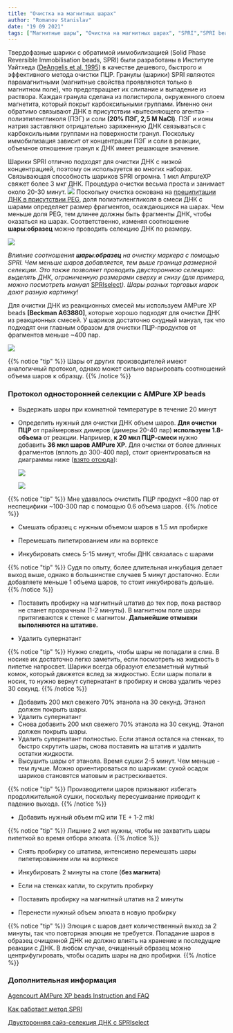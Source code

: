 ```yaml
---
title: "Очистка на магнитных шарах"
author: "Romanov Stanislav"
date: "19 09 2021"
tags: ["Магнитные шары", "Очистка на магнитных шарах", "SPRI","SPRI beads","Size selection","Очистка с PEG"]
---
```


Твердофазные шарики с обратимой иммобилизацией (Solid Phase Reversible Immobilisation beads, SPRI) были разработаны в Институте Уайтхеда ([DeAngelis et al, 1995](https://www.ncbi.nlm.nih.gov/pmc/articles/PMC307455/pdf/nar00022-0218.pdf)) в качестве дешевого, быстрого и эффективного метода очистки ПЦР. Гранулы (шарики) SPRI являются парамагнитными (магнитные свойства проявляются только в магнитном поле), что предотвращает их слипание и выпадение из раствора. Каждая гранула сделана из полистирола, окруженного слоем магнетита, который покрыт карбоксильными группами. Именно они обратимо связывают ДНК в присутствии «вытесняющего агента» - полиэтиленгликоля (ПЭГ) и соли **(20% ПЭГ, 2,5 М NaCl)**. ПЭГ и ионы натрия заставляют отрицательно заряженную ДНК связываться с карбоксильными группами на поверхности гранул. Поскольку иммобилизация зависит от концентрации ПЭГ и соли в реакции, объемное отношение гранул к ДНК имеет решающее значение.

Шарики SPRI отлично подходят для очистки ДНК с низкой концентрацией, поэтому он используется во многих наборах. Связывающая способность шариков SPRI огромна. 1 мкл AmpureXP свяжет более 3 мкг ДНК. Процедура очистки весьма проста и занимает около 20-30 минут. ![](https://biodynami.com/wp-content/uploads/2020/10/SPRI-beads-for-microRNA-oligo.jpg?classes=shadow&width=40pc) Поскольку очистка основана на [преципитации ДНК в присутствии PEG](/dnaextraction/peg), доля полиэтиленгликоля в смеси ДНК с шарами определяет размер фрагментов, осаждающихся на шарах. Чем меньше доля PEG, тем длинее должны быть фрагменты ДНК, чтобы оказаться на шарах. Соответственно, изменяя соотношение **шары**:**образец** можно проводить селекцию ДНК по размеру.

![](http://3.bp.blogspot.com/-niSNI5ueTtQ/T5lpPadylFI/AAAAAAAAATc/VUc6cV8s8ms/s320/BBC+SPRI+ratio+impact+on+DNA+size.png)

*Влияние соотношения **шары**:**образец** на очистку маркера с помощью SPRI. Чем меньше шаров добавляется, тем выше граница размерной селекции. Это также позволяет проводить двустороннюю селекцию: выделять ДНК, ограниченную размерами сверху и снизу (для примера, можно посмотреть мануал* [SPRIselect](https://drive.google.com/file/d/1fnqtnTl4yTvP1_lUad2FJ3qIh6Zj3cBy/view?usp=sharing)*). Шары разных торговых марок дают разную картинку!*

Для очистки ДНК из реакционных смесей мы используем AMPure XP beads **\[Beckman A63880\]**, которые хорошо подходят для очистки ДНК из реакционных смесей. У шариков достаточно скудный мануал, так что подходят они главным образом для очистки ПЦР-продуктов от фрагментов меньше \~400 пар.

![](https://media.beckman.com/-/media/genomics/products/purification-and-cleanup/genomics-pcr-purification-agencourt-ampure-5-2020-10.png?classes=shadow&width=10pc)

{{% notice "tip" %}}
Шары от других производителей имеют аналогичный протокол, однако может сильно варьировать соотношений объема шаров к образцу.
{{% /notice %}}

### Протокол односторонней селекции с AMPure XP beads

-   Выдержать шары при комнатной температуре в течение 20 минут

-   Определить нужный для очистки ДНК объем шаров. **Для очистки ПЦР** от праймеровых димеров (димеры 20-40 пар) **используем 1.8-объема** от реакции. Например, **к 20 мкл ПЦР-смеси** нужно добавить **36 мкл шаров AMPure XP**. Для очистки от более длинных фрагментов (вплоть до 300-400 пар), стоит ориентироваться на диаграммы ниже ([взято отсюда](https://www.beckman.ua/reagents/genomic/cleanup-and-size-selection/pcr/performance)):

    ![](https://media.beckman.com/-/media/genomics/products/purification-and-cleanup/ampure-chart-1.jpg?h=227&w=600&hash=45CB8929405551A1B2EA6655E88A2994333E9C0B&hash=45CB8929405551A1B2EA6655E88A2994333E9C0B&la=ru?width=20pc)

    ![](https://media.beckman.com/-/media/genomics/products/purification-and-cleanup/color-table.jpg?h=180&w=240&hash=347C8A3174AEF26E86D144E00BA3A170763C3F0A&hash=347C8A3174AEF26E86D144E00BA3A170763C3F0A&la=ru)

{{% notice "tip" %}}
Мне удавалось очистить ПЦР продукт ~800 пар от неспецифики ~100-300 пар с помощью 0.6 объема шаров.
{{% /notice %}}

-   Смешать образец с нужным объемом шаров в 1.5 мл пробирке

-   Перемешать пипетированием или на вортексе

-   Инкубировать смесь 5-15 минут, чтобы ДНК связалась с шарами

{{% notice "tip" %}}
Судя по опыту, более длительная инкубация делает выход выше, однако в большинстве случаев 5 минут достаточно. Если добавляете меньше 1 объема шаров, то стоит инкубировать дольше.
{{% /notice %}}

-   Поставить пробирку на магнитный штатив до тех пор, пока раствор не станет прозрачным (1-2 минуты). В магнитном поле шары притягиваются к стенке с магнитом. **Дальнейшие отмывки выполняются на штативе.**

-   Удалить супернатант

{{% notice "tip" %}}
Нужно следить, чтобы шары не попадали в слив. В носике их достаточно легко заметить, если посмотреть на жидкость в пипетке напросвет. Шарики всегда образуют елезаметный мутный комок, который движется вслед за жидкостью. Если шары попали в носик, то нужно вернут супернатант в пробирку и снова удалить через 30 секунд.
{{% /notice %}}

-   Добавить 200 мкл свежего 70% этанола на 30 секунд. Этанол должен покрыть шары.
-   Удалить супернатант
-   Снова добавить 200 мкл свежего 70% этанола на 30 секунд. Этанол должен покрыть шары.
-   Удалить супернатант полностью. Если этанол остался на стенках, то быстро скрутить шары, снова поставить на штатив и удалить остатки жидкости.
-   Высушить шары от этанола. Время сушки 2-5 минут. Чем меньше - тем лучше. Можно ориентироваться по шарикам: сухой осадок шариков становятся матовым и растрескивается.

{{% notice "tip" %}}
Производители шаров призывают избегать продолжительной сушки, поскольку пересушивание приводит к падению выхода.
{{% /notice %}}

-   Добавить нужный объем mQ или TE + 1-2 mkl

{{% notice "tip" %}}
Лишние 2 мкл нужны, чтобы не захватить шары пипеткой во время отбора элюата.
{{% /notice %}}

-   Снять пробирку со штатива, интенсивно перемешать шары пипетированием или на вортексе

-   Инкубировать 2 минуты на столе (**без магнита**)

-   Если на стенках капли, то скрутить пробирку

-   Поставить пробирку на магнитный штатив на 2 минуты

-   Перенести нужный объем элюата в новую пробирку

{{% notice "tip" %}}
Элюция с шаров дает количественный выход за 2 минуты, так что повторная элюция не требуется. Попадание шаров в образец очищенной ДНК не должно влиять на хранение и последущие реакции с ДНК. В любом случае, очищенный образец можно центрифугировать, чтобы осадить шары на дно пробирки.
{{% /notice %}}

### Дополнительная информация

[Agencourt AMPure XP beads Instruction and FAQ](https://drive.google.com/file/d/10XhRmHxiIvTsEajRgN2ah66A_NbZjDii/view?usp=sharing)

[Как работает метод SPRI](http://core-genomics.blogspot.com/2012/04/how-do-spri-beads-work.html)

[Двусторонняя сайз-селекция ДНК с SPRIselect](https://drive.google.com/file/d/1fnqtnTl4yTvP1_lUad2FJ3qIh6Zj3cBy/view?usp=sharing)
